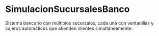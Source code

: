 # SimulacionSucursalesBanco
Sistema bancario con múltiples sucursales, cada una con ventanillas y cajeros automáticos que atienden clientes simultáneamente. 
